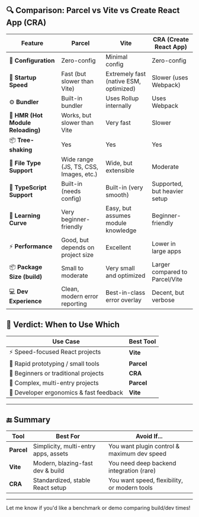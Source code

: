 

## 🔍 **Comparison: Parcel vs Vite vs Create React App (CRA)**

| Feature                           | **Parcel**                             | **Vite**                               | **CRA (Create React App)**     |
| --------------------------------- | -------------------------------------- | -------------------------------------- | ------------------------------ |
| 🔧 **Configuration**              | Zero-config                            | Minimal config                         | Zero-config                    |
| 🚀 **Startup Speed**              | Fast (but slower than Vite)            | Extremely fast (native ESM, optimized) | Slower (uses Webpack)          |
| ⚙️ **Bundler**                    | Built-in bundler                       | Uses Rollup internally                 | Uses Webpack                   |
| 🔄 **HMR (Hot Module Reloading)** | Works, but slower than Vite            | Very fast                              | Slower                         |
| 📦 **Tree-shaking**               | Yes                                    | Yes                                    | Yes                            |
| 📁 **File Type Support**          | Wide range (JS, TS, CSS, Images, etc.) | Wide, but extensible                   | Moderate                       |
| 📜 **TypeScript Support**         | Built-in (needs config)                | Built-in (very smooth)                 | Supported, but heavier setup   |
| 🧠 **Learning Curve**             | Very beginner-friendly                 | Easy, but assumes module knowledge     | Beginner-friendly              |
| ⚡️ **Performance**                | Good, but depends on project size      | Excellent                              | Lower in large apps            |
| 📦 **Package Size (build)**       | Small to moderate                      | Very small and optimized               | Larger compared to Parcel/Vite |
| 💻 **Dev Experience**             | Clean, modern error reporting          | Best-in-class error overlay            | Decent, but verbose            |





## 🥇 **Verdict: When to Use Which**

| Use Case                                | Best Tool  |
| --------------------------------------- | ---------- |
| ⚡ Speed-focused React projects          | **Vite**   |
| 🧪 Rapid prototyping / small tools      | **Parcel** |
| 🧰 Beginners or traditional projects    | **CRA**    |
| 🧬 Complex, multi-entry projects        | **Parcel** |
| 🧠 Developer ergonomics & fast feedback | **Vite**   |

---

## 🔚 Summary

| Tool       | Best For                             | Avoid If...                                  |
| ---------- | ------------------------------------ | -------------------------------------------- |
| **Parcel** | Simplicity, multi-entry apps, assets | You want plugin control & maximum dev speed  |
| **Vite**   | Modern, blazing-fast dev & build     | You need deep backend integration (rare)     |
| **CRA**    | Standardized, stable React setup     | You want speed, flexibility, or modern tools |

---

Let me know if you'd like a benchmark or demo comparing build/dev times!

